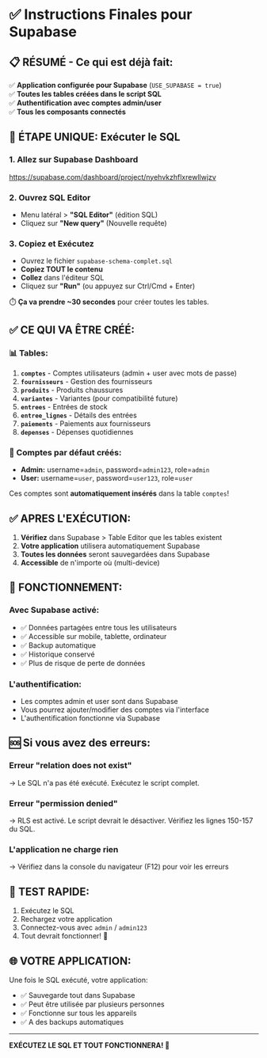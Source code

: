 # ✅ Instructions Finales pour Supabase

## 📋 RÉSUMÉ - Ce qui est déjà fait:

✅ **Application configurée pour Supabase** (`USE_SUPABASE = true`)  
✅ **Toutes les tables créées dans le script SQL**  
✅ **Authentification avec comptes admin/user**  
✅ **Tous les composants connectés**

## 🚀 ÉTAPE UNIQUE: Exécuter le SQL

### 1. Allez sur Supabase Dashboard
https://supabase.com/dashboard/project/nyehvkzhflxrewllwjzv

### 2. Ouvrez SQL Editor
- Menu latéral > **"SQL Editor"** (édition SQL)
- Cliquez sur **"New query"** (Nouvelle requête)

### 3. Copiez et Exécutez
- Ouvrez le fichier `supabase-schema-complet.sql`
- **Copiez TOUT le contenu**
- **Collez** dans l'éditeur SQL
- Cliquez sur **"Run"** (ou appuyez sur Ctrl/Cmd + Enter)

⏱️ **Ça va prendre ~30 secondes** pour créer toutes les tables.

## ✅ CE QUI VA ÊTRE CRÉÉ:

### 📊 Tables:
1. **`comptes`** - Comptes utilisateurs (admin + user avec mots de passe)
2. **`fournisseurs`** - Gestion des fournisseurs
3. **`produits`** - Produits chaussures
4. **`variantes`** - Variantes (pour compatibilité future)
5. **`entrees`** - Entrées de stock
6. **`entree_lignes`** - Détails des entrées
7. **`paiements`** - Paiements aux fournisseurs
8. **`depenses`** - Dépenses quotidiennes

### 🔐 Comptes par défaut créés:
- **Admin:** username=`admin`, password=`admin123`, role=`admin`
- **User:** username=`user`, password=`user123`, role=`user`

Ces comptes sont **automatiquement insérés** dans la table `comptes`!

## ✅ APRES L'EXÉCUTION:

1. **Vérifiez** dans Supabase > Table Editor que les tables existent
2. **Votre application** utilisera automatiquement Supabase
3. **Toutes les données** seront sauvegardées dans Supabase
4. **Accessible** de n'importe où (multi-device)

## 🎯 FONCTIONNEMENT:

### Avec Supabase activé:
- ✅ Données partagées entre tous les utilisateurs
- ✅ Accessible sur mobile, tablette, ordinateur
- ✅ Backup automatique
- ✅ Historique conservé
- ✅ Plus de risque de perte de données

### L'authentification:
- Les comptes admin et user sont dans Supabase
- Vous pourrez ajouter/modifier des comptes via l'interface
- L'authentification fonctionne via Supabase

## 🆘 Si vous avez des erreurs:

### Erreur "relation does not exist"
→ Le SQL n'a pas été exécuté. Exécutez le script complet.

### Erreur "permission denied"
→ RLS est activé. Le script devrait le désactiver. Vérifiez les lignes 150-157 du SQL.

### L'application ne charge rien
→ Vérifiez dans la console du navigateur (F12) pour voir les erreurs

## 📝 TEST RAPIDE:

1. Exécutez le SQL
2. Rechargez votre application
3. Connectez-vous avec `admin` / `admin123`
4. Tout devrait fonctionner! 🎉

## 🌐 VOTRE APPLICATION:

Une fois le SQL exécuté, votre application:
- ✅ Sauvegarde tout dans Supabase
- ✅ Peut être utilisée par plusieurs personnes
- ✅ Fonctionne sur tous les appareils
- ✅ A des backups automatiques

---

**EXÉCUTEZ LE SQL ET TOUT FONCTIONNERA! 🚀**

